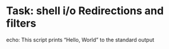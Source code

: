 # Task: shell i/o Redirections and filters
echo: This script prints “Hello, World” to the standard output

